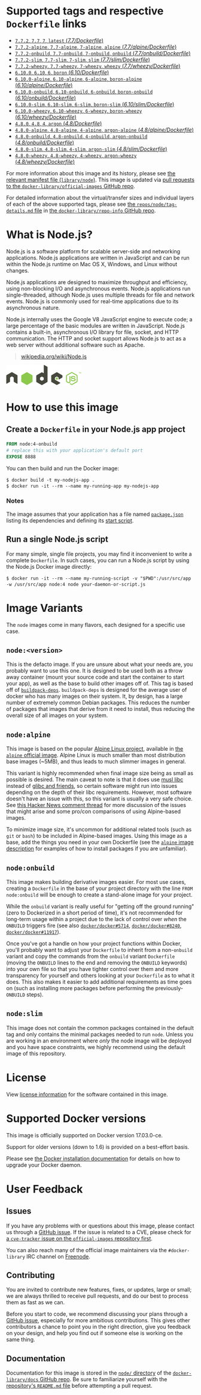 # Supported tags and respective `Dockerfile` links

-	[`7.7.2`, `7.7`, `7`, `latest` (*7.7/Dockerfile*)](https://github.com/nodejs/docker-node/blob/74265fec6d203678fabfa6939abb629dd45553b7/7.7/Dockerfile)
-	[`7.7.2-alpine`, `7.7-alpine`, `7-alpine`, `alpine` (*7.7/alpine/Dockerfile*)](https://github.com/nodejs/docker-node/blob/74265fec6d203678fabfa6939abb629dd45553b7/7.7/alpine/Dockerfile)
-	[`7.7.2-onbuild`, `7.7-onbuild`, `7-onbuild`, `onbuild` (*7.7/onbuild/Dockerfile*)](https://github.com/nodejs/docker-node/blob/74265fec6d203678fabfa6939abb629dd45553b7/7.7/onbuild/Dockerfile)
-	[`7.7.2-slim`, `7.7-slim`, `7-slim`, `slim` (*7.7/slim/Dockerfile*)](https://github.com/nodejs/docker-node/blob/74265fec6d203678fabfa6939abb629dd45553b7/7.7/slim/Dockerfile)
-	[`7.7.2-wheezy`, `7.7-wheezy`, `7-wheezy`, `wheezy` (*7.7/wheezy/Dockerfile*)](https://github.com/nodejs/docker-node/blob/74265fec6d203678fabfa6939abb629dd45553b7/7.7/wheezy/Dockerfile)
-	[`6.10.0`, `6.10`, `6`, `boron` (*6.10/Dockerfile*)](https://github.com/nodejs/docker-node/blob/debf4ea17cee8c078df632e975ea69f1969094c0/6.10/Dockerfile)
-	[`6.10.0-alpine`, `6.10-alpine`, `6-alpine`, `boron-alpine` (*6.10/alpine/Dockerfile*)](https://github.com/nodejs/docker-node/blob/debf4ea17cee8c078df632e975ea69f1969094c0/6.10/alpine/Dockerfile)
-	[`6.10.0-onbuild`, `6.10-onbuild`, `6-onbuild`, `boron-onbuild` (*6.10/onbuild/Dockerfile*)](https://github.com/nodejs/docker-node/blob/db2660f326fdad12a21dd5e7351053a4d0691099/6.10/onbuild/Dockerfile)
-	[`6.10.0-slim`, `6.10-slim`, `6-slim`, `boron-slim` (*6.10/slim/Dockerfile*)](https://github.com/nodejs/docker-node/blob/debf4ea17cee8c078df632e975ea69f1969094c0/6.10/slim/Dockerfile)
-	[`6.10.0-wheezy`, `6.10-wheezy`, `6-wheezy`, `boron-wheezy` (*6.10/wheezy/Dockerfile*)](https://github.com/nodejs/docker-node/blob/debf4ea17cee8c078df632e975ea69f1969094c0/6.10/wheezy/Dockerfile)
-	[`4.8.0`, `4.8`, `4`, `argon` (*4.8/Dockerfile*)](https://github.com/nodejs/docker-node/blob/debf4ea17cee8c078df632e975ea69f1969094c0/4.8/Dockerfile)
-	[`4.8.0-alpine`, `4.8-alpine`, `4-alpine`, `argon-alpine` (*4.8/alpine/Dockerfile*)](https://github.com/nodejs/docker-node/blob/debf4ea17cee8c078df632e975ea69f1969094c0/4.8/alpine/Dockerfile)
-	[`4.8.0-onbuild`, `4.8-onbuild`, `4-onbuild`, `argon-onbuild` (*4.8/onbuild/Dockerfile*)](https://github.com/nodejs/docker-node/blob/8345a12b6da2f0f124eb60cc248158a40b66d77f/4.8/onbuild/Dockerfile)
-	[`4.8.0-slim`, `4.8-slim`, `4-slim`, `argon-slim` (*4.8/slim/Dockerfile*)](https://github.com/nodejs/docker-node/blob/debf4ea17cee8c078df632e975ea69f1969094c0/4.8/slim/Dockerfile)
-	[`4.8.0-wheezy`, `4.8-wheezy`, `4-wheezy`, `argon-wheezy` (*4.8/wheezy/Dockerfile*)](https://github.com/nodejs/docker-node/blob/debf4ea17cee8c078df632e975ea69f1969094c0/4.8/wheezy/Dockerfile)

For more information about this image and its history, please see [the relevant manifest file (`library/node`)](https://github.com/docker-library/official-images/blob/master/library/node). This image is updated via [pull requests to the `docker-library/official-images` GitHub repo](https://github.com/docker-library/official-images/pulls?q=label%3Alibrary%2Fnode).

For detailed information about the virtual/transfer sizes and individual layers of each of the above supported tags, please see [the `repos/node/tag-details.md` file](https://github.com/docker-library/repo-info/blob/master/repos/node/tag-details.md) in [the `docker-library/repo-info` GitHub repo](https://github.com/docker-library/repo-info).

# What is Node.js?

Node.js is a software platform for scalable server-side and networking applications. Node.js applications are written in JavaScript and can be run within the Node.js runtime on Mac OS X, Windows, and Linux without changes.

Node.js applications are designed to maximize throughput and efficiency, using non-blocking I/O and asynchronous events. Node.js applications run single-threaded, although Node.js uses multiple threads for file and network events. Node.js is commonly used for real-time applications due to its asynchronous nature.

Node.js internally uses the Google V8 JavaScript engine to execute code; a large percentage of the basic modules are written in JavaScript. Node.js contains a built-in, asynchronous I/O library for file, socket, and HTTP communication. The HTTP and socket support allows Node.js to act as a web server without additional software such as Apache.

> [wikipedia.org/wiki/Node.js](https://en.wikipedia.org/wiki/Node.js)

![logo](https://raw.githubusercontent.com/docker-library/docs/01c12653951b2fe592c1f93a13b4e289ada0e3a1/node/logo.png)

# How to use this image

## Create a `Dockerfile` in your Node.js app project

```dockerfile
FROM node:4-onbuild
# replace this with your application's default port
EXPOSE 8888
```

You can then build and run the Docker image:

```console
$ docker build -t my-nodejs-app .
$ docker run -it --rm --name my-running-app my-nodejs-app
```

### Notes

The image assumes that your application has a file named [`package.json`](https://docs.npmjs.com/files/package.json) listing its dependencies and defining its [start script](https://docs.npmjs.com/misc/scripts#default-values).

## Run a single Node.js script

For many simple, single file projects, you may find it inconvenient to write a complete `Dockerfile`. In such cases, you can run a Node.js script by using the Node.js Docker image directly:

```console
$ docker run -it --rm --name my-running-script -v "$PWD":/usr/src/app -w /usr/src/app node:4 node your-daemon-or-script.js
```

# Image Variants

The `node` images come in many flavors, each designed for a specific use case.

## `node:<version>`

This is the defacto image. If you are unsure about what your needs are, you probably want to use this one. It is designed to be used both as a throw away container (mount your source code and start the container to start your app), as well as the base to build other images off of. This tag is based off of [`buildpack-deps`](https://registry.hub.docker.com/_/buildpack-deps/). `buildpack-deps` is designed for the average user of docker who has many images on their system. It, by design, has a large number of extremely common Debian packages. This reduces the number of packages that images that derive from it need to install, thus reducing the overall size of all images on your system.

## `node:alpine`

This image is based on the popular [Alpine Linux project](http://alpinelinux.org), available in [the `alpine` official image](https://hub.docker.com/_/alpine). Alpine Linux is much smaller than most distribution base images (~5MB), and thus leads to much slimmer images in general.

This variant is highly recommended when final image size being as small as possible is desired. The main caveat to note is that it does use [musl libc](http://www.musl-libc.org) instead of [glibc and friends](http://www.etalabs.net/compare_libcs.html), so certain software might run into issues depending on the depth of their libc requirements. However, most software doesn't have an issue with this, so this variant is usually a very safe choice. See [this Hacker News comment thread](https://news.ycombinator.com/item?id=10782897) for more discussion of the issues that might arise and some pro/con comparisons of using Alpine-based images.

To minimize image size, it's uncommon for additional related tools (such as `git` or `bash`) to be included in Alpine-based images. Using this image as a base, add the things you need in your own Dockerfile (see the [`alpine` image description](https://hub.docker.com/_/alpine/) for examples of how to install packages if you are unfamiliar).

## `node:onbuild`

This image makes building derivative images easier. For most use cases, creating a `Dockerfile` in the base of your project directory with the line `FROM node:onbuild` will be enough to create a stand-alone image for your project.

While the `onbuild` variant is really useful for "getting off the ground running" (zero to Dockerized in a short period of time), it's not recommended for long-term usage within a project due to the lack of control over *when* the `ONBUILD` triggers fire (see also [`docker/docker#5714`](https://github.com/docker/docker/issues/5714), [`docker/docker#8240`](https://github.com/docker/docker/issues/8240), [`docker/docker#11917`](https://github.com/docker/docker/issues/11917)).

Once you've got a handle on how your project functions within Docker, you'll probably want to adjust your `Dockerfile` to inherit from a non-`onbuild` variant and copy the commands from the `onbuild` variant `Dockerfile` (moving the `ONBUILD` lines to the end and removing the `ONBUILD` keywords) into your own file so that you have tighter control over them and more transparency for yourself and others looking at your `Dockerfile` as to what it does. This also makes it easier to add additional requirements as time goes on (such as installing more packages before performing the previously-`ONBUILD` steps).

## `node:slim`

This image does not contain the common packages contained in the default tag and only contains the minimal packages needed to run `node`. Unless you are working in an environment where *only* the node image will be deployed and you have space constraints, we highly recommend using the default image of this repository.

# License

View [license information](https://github.com/joyent/node/blob/master/LICENSE) for the software contained in this image.

# Supported Docker versions

This image is officially supported on Docker version 17.03.0-ce.

Support for older versions (down to 1.6) is provided on a best-effort basis.

Please see [the Docker installation documentation](https://docs.docker.com/installation/) for details on how to upgrade your Docker daemon.

# User Feedback

## Issues

If you have any problems with or questions about this image, please contact us through a [GitHub issue](https://github.com/nodejs/docker-node/issues). If the issue is related to a CVE, please check for [a `cve-tracker` issue on the `official-images` repository first](https://github.com/docker-library/official-images/issues?q=label%3Acve-tracker).

You can also reach many of the official image maintainers via the `#docker-library` IRC channel on [Freenode](https://freenode.net).

## Contributing

You are invited to contribute new features, fixes, or updates, large or small; we are always thrilled to receive pull requests, and do our best to process them as fast as we can.

Before you start to code, we recommend discussing your plans through a [GitHub issue](https://github.com/nodejs/docker-node/issues), especially for more ambitious contributions. This gives other contributors a chance to point you in the right direction, give you feedback on your design, and help you find out if someone else is working on the same thing.

## Documentation

Documentation for this image is stored in the [`node/` directory](https://github.com/docker-library/docs/tree/master/node) of the [`docker-library/docs` GitHub repo](https://github.com/docker-library/docs). Be sure to familiarize yourself with the [repository's `README.md` file](https://github.com/docker-library/docs/blob/master/README.md) before attempting a pull request.
